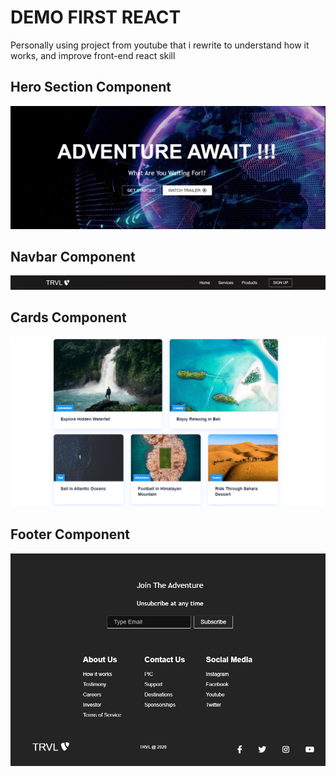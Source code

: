 # DEMO FIRST REACT

Personally using project from youtube that i rewrite to understand how it works, and improve front-end react skill

## Hero Section Component

![Hero Section](public/assets/documentation/hero-section.png)

## Navbar Component

![Navbar](public/assets/documentation/navbar.png)

## Cards Component

![Cards](public/assets/documentation/cards.png)

## Footer Component

![Footer](public/assets/documentation/footer.png)